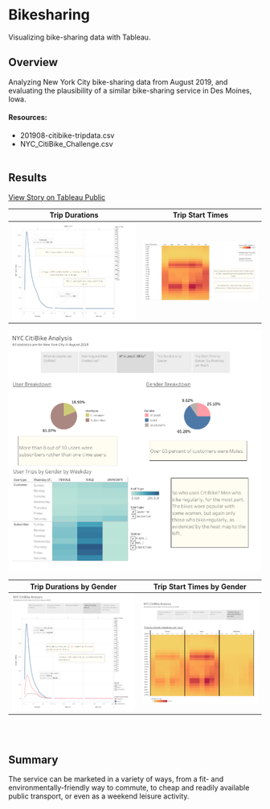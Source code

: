 # Bikesharing
Visualizing bike-sharing data with Tableau.

## Overview
Analyzing New York City bike-sharing data from August 2019, and evaluating the plausibility of a similar bike-sharing service in Des Moines, Iowa.
#### Resources:
* 201908-citibike-tripdata.csv
* NYC_CitiBike_Challenge.csv
<br></br>

## Results
[View Story on Tableau Public](https://public.tableau.com/views/NYC_Bikesharing_Challenge/NYCCitiBikeAnalysis?:language=en-US&publish=yes&:display_count=n&:origin=viz_share_link)

Trip Durations                               | Trip Start Times
:-------------------------------------------:|:------------------------------------:
![All Trip Durations](./Resources/All-Checkout-Times.png) | ![All Trip Start Times](./Resources/When-Do-People-CitiBike.png)

![](./Resources/Who-Uses-CitiBike.png)

Trip Durations by Gender                     | Trip Start Times by Gender
:-------------------------------------------:|:------------------------------------:
![Trip Durations by Gender](./Resources/TripDurations-by-Gender.png) | ![Trip Start Times by Gender](./Resources/When-by-Gender.png)

<br></br>

## Summary
The service can be marketed in a variety of ways, from a fit- and environmentally-friendly way to commute, to cheap and readily available public transport, or even as a weekend leisure activity.<br>